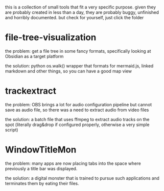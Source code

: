 this is a collection of small tools that fit a very specific purpose. given they are probably created in less than a day, they are probably buggy, unfinished and horribly documented. but check for yourself, just click the folder
# file-tree-visualization
the problem: get a file tree in some fancy formats, specifically looking at Obsidian as a target platform 

the solution: python os.walk() wrapper that formats for mermaid.js, linked markdown and other things, so you can have a good map view

# trackextract
the problem: OBS brings a lot for audio configuration pipeline but cannot save as audio file, so there was a need to extract audio from video files

the solution: a batch file that uses ffmpeg to extract audio tracks on the spot (literally drag&drop if configured properly, otherwise a very simple script)

# WindowTitleMon
the problem: many apps are now placing tabs into the space where previously a title bar was displayed. 

the solution: a digital monster that is trained to pursue such applications and terminates them by eating their files.
